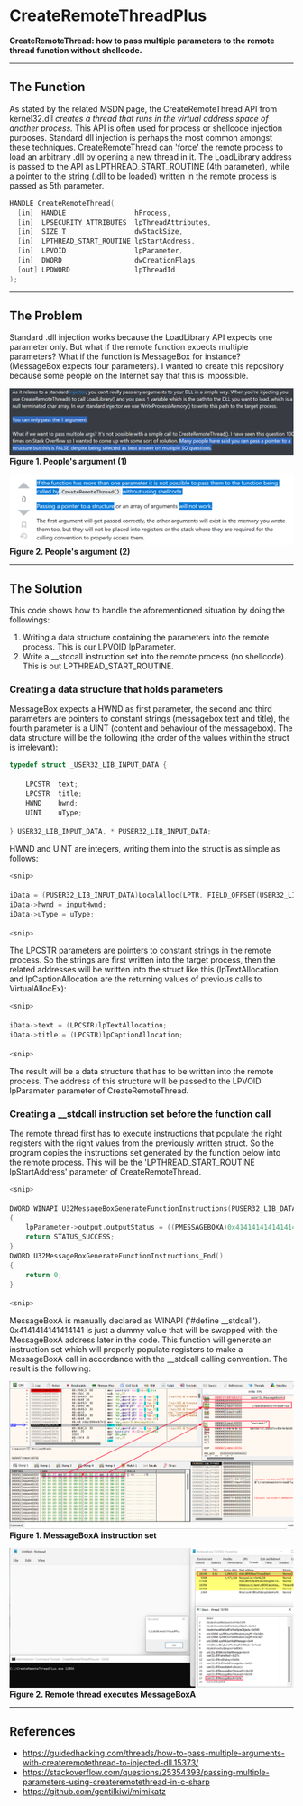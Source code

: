 # CreateRemoteThreadPlus
**CreateRemoteThread: how to pass multiple parameters to the remote thread function without shellcode.**

-----------------------------------------------------------------------------------------------------------------------------------------------------------------

## The Function
As stated by the related MSDN page, the CreateRemoteThread API from kernel32.dll *creates a thread that runs in the virtual address space of another process.* This API is often used for process or shellcode injection purposes. Standard dll injection is perhaps the most common amongst these techniques. CreateRemoteThread can 'force' the remote process to load an arbitrary .dll by opening a new thread in it. The LoadLibrary address is passed to the API as LPTHREAD_START_ROUTINE (4th parameter), while a pointer to the string (.dll to be loaded) written in the remote process is passed as 5th parameter.

```c
HANDLE CreateRemoteThread(
  [in]  HANDLE                 hProcess,
  [in]  LPSECURITY_ATTRIBUTES  lpThreadAttributes,
  [in]  SIZE_T                 dwStackSize,
  [in]  LPTHREAD_START_ROUTINE lpStartAddress,
  [in]  LPVOID                 lpParameter,
  [in]  DWORD                  dwCreationFlags,
  [out] LPDWORD                lpThreadId
);
```

-----------------------------------------------------------------------------------------------------------------------------------------------------------------

## The Problem
Standard .dll injection works because the LoadLibrary API expects one parameter only. But what if the remote function expects multiple parameters? What if the function is MessageBox for instance? (MessageBox expects four parameters). I wanted to create this repository because some people on the Internet say that this is impossible.

![](pictures/argument.png)
**Figure 1. People's argument (1)**


![](pictures/argument1.png)
**Figure 2. People's argument (2)**

-----------------------------------------------------------------------------------------------------------------------------------------------------------------

## The Solution
This code shows how to handle the aforementioned situation by doing the followings:

1) Writing a data structure containing the parameters into the remote process. This is our LPVOID lpParameter.
2) Write a \_\_stdcall instruction set into the remote process (no shellcode). This is out LPTHREAD_START_ROUTINE.


### Creating a data structure that holds parameters
MessageBox expects a HWND as first parameter, the second and third parameters are pointers to constant strings (messagebox text and title), the fourth parameter is a UINT (content and behaviour of the messagebox). The data structure will be the following (the order of the values within the struct is irrelevant):


```c
typedef struct _USER32_LIB_INPUT_DATA {

	LPCSTR	text;
	LPCSTR	title;
	HWND	hwnd;
	UINT	uType;

} USER32_LIB_INPUT_DATA, * PUSER32_LIB_INPUT_DATA;
```

HWND and UINT are integers, writing them into the struct is as simple as follows:


```c
<snip>

iData = (PUSER32_LIB_INPUT_DATA)LocalAlloc(LPTR, FIELD_OFFSET(USER32_LIB_INPUT_DATA, uType) + sizeof(UINT)); // Allocate the struct
iData->hwnd = inputHwnd;
iData->uType = uType;

<snip>
```


The LPCSTR parameters are pointers to constant strings in the remote process. So the strings are first written into the target process, then the related addresses will be written into the struct like this (lpTextAllocation and lpCaptionAllocation are the returning values of previous calls to VirtualAllocEx):


```c
<snip>

iData->text = (LPCSTR)lpTextAllocation;
iData->title = (LPCSTR)lpCaptionAllocation;

<snip>
```


The result will be a data structure that has to be written into the remote process. The address of this structure will be passed to the LPVOID lpParameter parameter of CreateRemoteThread.


### Creating a __stdcall instruction set before the function call
The remote thread first has to execute instructions that populate the right registers with the right values from the previously written struct. So the program copies the instructions set generated by the function below into the remote process. This will be the 'LPTHREAD_START_ROUTINE lpStartAddress' parameter of CreateRemoteThread.


```c
<snip>

DWORD WINAPI U32MessageBoxGenerateFunctionInstructions(PUSER32_LIB_DATA lpParameter)
{
	lpParameter->output.outputStatus = ((PMESSAGEBOXA)0x4141414141414141)(lpParameter->input.hwnd, lpParameter->input.text, lpParameter->input.title, lpParameter->input.uType);
	return STATUS_SUCCESS;
}
DWORD U32MessageBoxGenerateFunctionInstructions_End()
{
	return 0; 
}

<snip>
```

MessageBoxA is manually declared as WINAPI ('#define __stdcall'). 0x4141414141414141 is just a dummy value that will be swapped with the MessageBoxA address later in the code. This function will generate an instruction set which will properly populate registers to make a MessageBoxA call in accordance with the __stdcall calling convention. The result is the following:


![MessageBoxA instruction set](pictures/function_instruction_set.png)
**Figure 1. MessageBoxA instruction set**


![Remote thread executes MessageBoxA](pictures/payload_execution.png)
**Figure 2. Remote thread executes MessageBoxA**

-----------------------------------------------------------------------------------------------------------------------------------------------------------------


## References
* https://guidedhacking.com/threads/how-to-pass-multiple-arguments-with-createremotethread-to-injected-dll.15373/
* https://stackoverflow.com/questions/25354393/passing-multiple-parameters-using-createremotethread-in-c-sharp
* https://github.com/gentilkiwi/mimikatz
